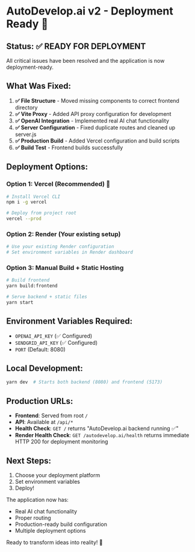 # AutoDevelop.ai v2 - Deployment Ready 🚀

## Status: ✅ READY FOR DEPLOYMENT

All critical issues have been resolved and the application is now deployment-ready.

## What Was Fixed:

1. **✅ File Structure** - Moved missing components to correct frontend directory
2. **✅ Vite Proxy** - Added API proxy configuration for development
3. **✅ OpenAI Integration** - Implemented real AI chat functionality
4. **✅ Server Configuration** - Fixed duplicate routes and cleaned up server.js
5. **✅ Production Build** - Added Vercel configuration and build scripts
6. **✅ Build Test** - Frontend builds successfully

## Deployment Options:

### Option 1: Vercel (Recommended) 🌟
```bash
# Install Vercel CLI
npm i -g vercel

# Deploy from project root
vercel --prod
```

### Option 2: Render (Your existing setup)
```bash
# Use your existing Render configuration
# Set environment variables in Render dashboard
```

### Option 3: Manual Build + Static Hosting
```bash
# Build frontend
yarn build:frontend

# Serve backend + static files
yarn start
```

## Environment Variables Required:
- `OPENAI_API_KEY` (✅ Configured)
- `SENDGRID_API_KEY` (✅ Configured)
- `PORT` (Default: 8080)

## Local Development:
```bash
yarn dev  # Starts both backend (8080) and frontend (5173)
```

## Production URLs:
- **Frontend**: Served from root `/`
- **API**: Available at `/api/*`
- **Health Check**: `GET /` returns "AutoDevelop.ai backend running ✅"
- **Render Health Check**: `GET /autodevelop.ai/health` returns immediate HTTP 200 for deployment monitoring

## Next Steps:
1. Choose your deployment platform
2. Set environment variables
3. Deploy!

The application now has:
- Real AI chat functionality
- Proper routing
- Production-ready build configuration
- Multiple deployment options

Ready to transform ideas into reality! 🎉
